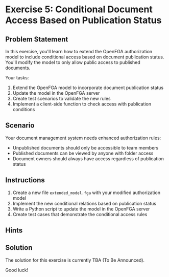 # Exercise 5: Conditional Document Access Based on Publication Status

## Problem Statement

In this exercise, you'll learn how to extend the OpenFGA authorization model to include conditional access based on document publication status. You'll modify the model to only allow public access to published documents.

Your tasks:
1. Extend the OpenFGA model to incorporate document publication status
2. Update the model in the OpenFGA server
3. Create test scenarios to validate the new rules
4. Implement a client-side function to check access with publication conditions

## Scenario

Your document management system needs enhanced authorization rules:
- Unpublished documents should only be accessible to team members
- Published documents can be viewed by anyone with folder access
- Document owners should always have access regardless of publication status

## Instructions

1. Create a new file `extended_model.fga` with your modified authorization model
2. Implement the new conditional relations based on publication status
3. Write a Python script to update the model in the OpenFGA server
4. Create test cases that demonstrate the conditional access rules

## Hints


## Solution

The solution for this exercise is currently TBA (To Be Announced).

Good luck!